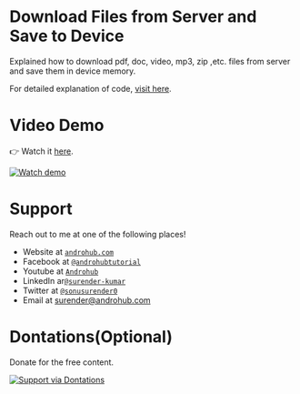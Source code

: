 # Download Files from Server and Save to Device
Explained how to download pdf, doc, video, mp3, zip ,etc. files from server and save them in device memory.

For detailed explanation of code, [visit here](http://www.androhub.com/android-download-files-save/).

# Video Demo
👉 Watch it <a href="https://youtu.be/FSggUwC4KeQ">here</a>.
<br>

[![Watch demo](http://i3.ytimg.com/vi/FSggUwC4KeQ/hqdefault.jpg)](https://youtu.be/FSggUwC4KeQ)

# Support
Reach out to me at one of the following places!

- Website at <a href="http://www.androhub.com/" target="_blank">`androhub.com`</a>
- Facebook at <a href="https://www.facebook.com/androhubtutorial/" target="_blank">`@androhubtutorial`</a>
- Youtube at <a href="https://www.youtube.com/channel/UCHJh3E9mtRzbM3WVVl9glJg" target="_blank">`Androhub`</a>
- LinkedIn ar<a href="https://www.linkedin.com/in/surender-kumar-681472a8?originalSubdomain=in" target="_blank">`@surender-kumar`</a>
- Twitter at <a href="https://twitter.com/sonusurender0/" target="_blank">`@sonusurender0`</a>
- Email at surender@androhub.com

# Dontations(Optional)
Donate for the free content.
<br>

[![Support via Dontations](https://www.paypalobjects.com/en_GB/i/btn/btn_donateCC_LG.gif)](https://www.paypal.com/cgi-bin/webscr?cmd=_donations&business=sonu.surendra0%40gmail.com&currency_code=USD&source=url)
